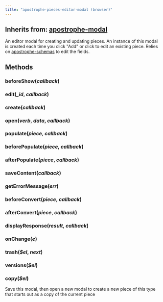```yaml
---
title: "apostrophe-pieces-editor-modal (browser)"
---
```

## Inherits from: [apostrophe-modal](../apostrophe-modal/browser-apostrophe-modal.html)
An editor modal for creating and updating pieces. An instance of this modal is created
each time you click "Add" or click to edit an existing piece. Relies on
[apostrophe-schemas](../apostrophe-schemas/index.html) to edit the fields.


## Methods
### beforeShow(*callback*)

### edit(*_id*, *callback*)

### create(*callback*)

### open(*verb*, *data*, *callback*)

### populate(*piece*, *callback*)

### beforePopulate(*piece*, *callback*)

### afterPopulate(*piece*, *callback*)

### saveContent(*callback*)

### getErrorMessage(*err*)

### beforeConvert(*piece*, *callback*)

### afterConvert(*piece*, *callback*)

### displayResponse(*result*, *callback*)

### onChange(*e*)

### trash(*$el*, *next*)

### versions(*$el*)

### copy(*$el*)
Save this modal, then open a new modal to create a new piece of
this type that starts out as a copy of the current piece
